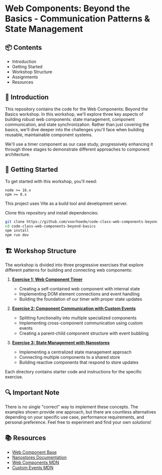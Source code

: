 # Web Components: Beyond the Basics - Communication Patterns & State Management

## 📦 Contents
- Introduction
- Getting Started
- Workshop Structure
- Assignments
- Resources

## 📖 Introduction

This repository contains the code for the Web Components: Beyond the Basics workshop. In this workshop, we'll explore three key aspects of building robust web components: state management, component communication, and state synchronization. Rather than just covering the basics, we'll dive deeper into the challenges you'll face when building reusable, maintainable component systems.

We'll use a timer component as our case study, progressively enhancing it through three stages to demonstrate different approaches to component architecture.

## 🏁 Getting Started

To get started with this workshop, you'll need:
```
node >= 16.x
npm >= 8.x
```

This project uses Vite as a build tool and development server.

Clone this repository and install dependencies:
```bash
git clone https://github.com/voorhoede/code-class-web-components-beyond-basics.git
cd code-class-web-components-beyond-basics
npm install
npm run dev
```

## 🏗️ Workshop Structure

The workshop is divided into three progressive exercises that explore different patterns for building and connecting web components:

1. **[Exercise 1: Web Component Timer](./src/exercise-1/README.md)**
   - Creating a self-contained web component with internal state
   - Implementing DOM element connections and event handling
   - Building the foundation of our timer with proper state updates

2. **[Exercise 2: Component Communication with Custom Events](./src/exercise-2/README.md)**
   - Splitting functionality into multiple specialized components
   - Implementing cross-component communication using custom events
   - Creating a parent-child component structure with event bubbling

3. **[Exercise 3: State Management with Nanostores](./src/exercise-3/README.md)**
   - Implementing a centralized state management approach
   - Connecting multiple components to a shared store
   - Building reactive components that respond to store updates

Each directory contains starter code and instructions for the specific exercise.

## 🔍 Important Note

There is no single "correct" way to implement these concepts. The examples shown provide one approach, but there are countless alternatives depending on your specific use case, performance requirements, and personal preference. Feel free to experiment and find your own solutions!

## 📚 Resources

- [Web Component Base](https://webcomponent.io/)
- [Nanostores Documentation](https://github.com/nanostores/nanostores)
- [Web Components MDN](https://developer.mozilla.org/en-US/docs/Web/Web_Components)
- [Custom Events MDN](https://developer.mozilla.org/en-US/docs/Web/API/CustomEvent)
